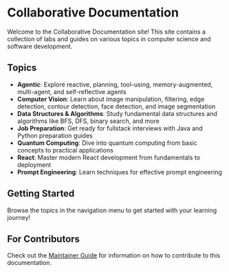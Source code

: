 # Collaborative Documentation

Welcome to the Collaborative Documentation site! This site contains a collection of labs and guides on various topics in computer science and software development.

## Topics

- **Agentic**: Explore reactive, planning, tool-using, memory-augmented, multi-agent, and self-reflective agents
- **Computer Vision**: Learn about image manipulation, filtering, edge detection, contour detection, face detection, and image segmentation
- **Data Structures & Algorithms**: Study fundamental data structures and algorithms like BFS, DFS, binary search, and more
- **Job Preparation**: Get ready for fullstack interviews with Java and Python preparation guides
- **Quantum Computing**: Dive into quantum computing from basic concepts to practical applications
- **React**: Master modern React development from fundamentals to deployment
- **Prompt Engineering**: Learn techniques for effective prompt engineering

## Getting Started

Browse the topics in the navigation menu to get started with your learning journey!

## For Contributors

Check out the [Maintainer Guide](maintainer_guide.md) for information on how to contribute to this documentation.
